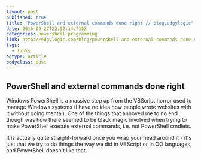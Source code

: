 ```yaml
---
layout: post 
published: true 
title: "PowerShell and external commands done right // blog.edgylogic" 
date: 2016-09-27T22:52:14.715Z 
categories: powershell programming
link: http://edgylogic.com/blog/powershell-and-external-commands-done-right/ 
tags:
  - links
ogtype: article 
bodyclass: post 
---
```

## PowerShell and external commands done right
Windows PowerShell is a massive step up from the VBScript horror used to manage Windows systems (I have no idea how people wrote websites with it without going mental). One of the things that annoyed me to no end though was how there seemed to be black magic involved when trying to make PowerShell execute external commands, i.e. not PowerShell cmdlets.

It is actually quite straight-forward once you wrap your head around it - it's just that we try to do things the way we did in VBScript or in OO languages, and PowerShell doesn't like that.